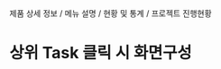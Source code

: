 <!--breadcrumb:제품 상세 정보 / 메뉴 설명 / 현황 및 통계 / 프로젝트 진행현황--><span class="md-breadcrumb">제품 상세 정보 / 메뉴 설명 / 현황 및 통계 / 프로젝트 진행현황</span>
# 상위 Task 클릭 시 화면구성
